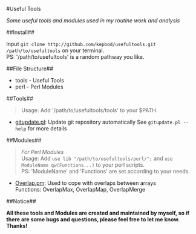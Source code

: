 #Useful Tools

*Some useful tools and modules used in my routine work and analysis*

##Install##

Input `git clone http://github.com/kepbod/usefultools.git /path/to/usefultools` on your terminal.  
PS: '/path/to/usefultools' is a random pathway you like.

##File Structure##

* tools - Useful Tools
* perl - Perl Modules

##Tools##

>
> Usage: Add '/path/to/usefultools/tools' to your $PATH.
>

* [gitupdate.pl](https://github.com/kepbod/usefultools/blob/master/tools/gitupdate.pl): Update git repository automatically
    See `gitupdate.pl --help` for more details

##Modules##

>
> *For Perl Modules*  
> Usage: Add `use lib "/path/to/usefultools/perl/";` and `use ModuleName
> qw(Functions...)` to your perl scripts.  
> PS: 'ModuleName' and 'Functions' are set according to your needs.
>

* [Overlap.pm](https://github.com/kepbod/usefultools/blob/master/perl/Overlap.pm): Used to cope with overlaps between arrays  
    Functions: OverlapMax, OverlapMap, OverlapMerge

##Notice##

**All these tools and Modules are created and maintained by myself, so if there are
some bugs and questions, please feel free to let me know. Thanks!**
